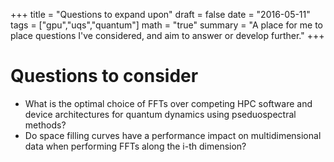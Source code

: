 +++
title = "Questions to expand upon"
draft = false
date = "2016-05-11"
tags = ["gpu","uqs","quantum"]
math = "true"
summary = "A place for me to place questions I've considered, and aim to answer or develop further."
+++

# Questions to consider

- What is the optimal choice of FFTs over competing HPC software and device architectures for quantum dynamics using pseduospectral methods?
- Do space filling curves have a performance impact on multidimensional data when performing FFTs along the i-th dimension?